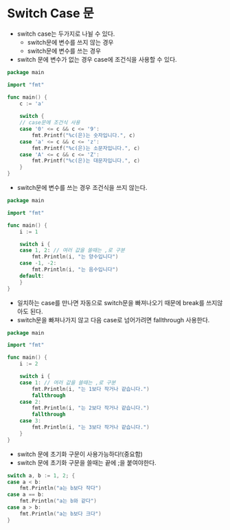 # Switch Case 문
- switch case는 두가지로 나뉠 수 있다.
    - switch문에 변수를 쓰지 않는 경우 
    - switch문에 변수를 쓰는 경우
- switch 문에 변수가 없는 경우 case에 조건식을 사용할 수 있다.
```go
package main

import "fmt"

func main() {
	c := 'a'
	
	switch {
	// case문에 조건식 사용
	case '0' <= c && c <= '9':
		fmt.Printf("%c(은)는 숫자입니다.", c)
	case 'a' <= c && c <= 'z':
		fmt.Printf("%c(은)는 소문자입니다.", c)
	case 'A' <= c && c <= 'Z':
		fmt.Printf("%c(은)는 대문자입니다.", c)
    }
}
```

- switch문에 변수를 쓰는 경우 조건식을 쓰지 않는다.
```go
package main

import "fmt"

func main() {
	i := 1

	switch i {
	case 1, 2: // 여러 값을 쓸때는 ,로 구분
		fmt.Println(i, "는 양수입니다")
	case -1, -2:
		fmt.Println(i, "는 음수입니다")
	default:
    }
}
```

- 일치하는 case를 만나면 자동으로 switch문을 빠져나오기 때문에 break를 쓰지않아도 된다.
- switch문을 빠져나가지 않고 다음 case로 넘어가려면 fallthrough 사용한다.
```go
package main

import "fmt"

func main() {
	i := 2

	switch i {
	case 1: // 여러 값을 쓸때는 ,로 구분
		fmt.Println(i, "는 1보다 작거나 같습니다.")
		fallthrough
	case 2:
		fmt.Println(i, "는 2보다 작거나 같습니다.")
		fallthrough
	case 3:
		fmt.Println(i, "는 3보다 작거나 같습니다.")
	}
}
```

- switch 문에 초기화 구문이 사용가능하다!(중요함)
- switch 문에 초기화 구문을 쓸때는 끝에 ;을 붙여야한다.
```go
switch a, b := 1, 2; {
case a < b:
	fmt.Println("a는 b보다 작다")
case a == b:
	fmt.Println("a는 b와 같다")
case a > b:
	fmt.Println("a는 b보다 크다")
}
```
